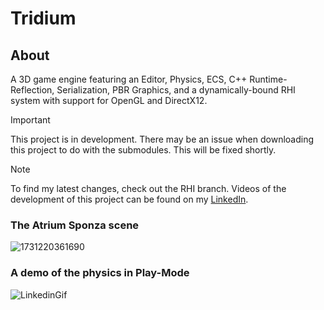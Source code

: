 # Tridium
## About
A 3D game engine featuring an Editor, Physics, ECS, C++ Runtime-Reflection, Serialization, PBR Graphics, and a dynamically-bound RHI system with support for OpenGL and DirectX12.

> [!IMPORTANT]
> This project is in development. There may be an issue when downloading this project to do with the submodules. This will be fixed shortly.

> [!NOTE]
> To find my latest changes, check out the RHI branch.
> Videos of the development of this project can be found on my [LinkedIn](www.linkedin.com/in/asherfarag).

### The Atrium Sponza scene
![1731220361690](https://github.com/user-attachments/assets/44aac046-a593-46c5-94e9-8eb240d1e0ca)

### A demo of the physics in Play-Mode
![LinkedinGif](https://github.com/user-attachments/assets/cc169e08-8cb0-4f55-88bf-23a1fbe5b180)
